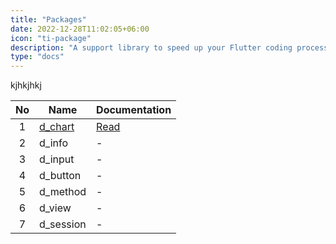 ```yaml
---
title: "Packages"
date: 2022-12-28T11:02:05+06:00
icon: "ti-package"
description: "A support library to speed up your Flutter coding process the easy way"
type: "docs"
---
```


kjhkjhkj

| No  | Name                                        | Documentation                                   |
| :-: | ------------------------------------------- | ----------------------------------------------- |
|  1  | [d_chart](https://pub.dev/packages/d_chart) | [Read](https://flutterdlux.netlify.app/d_chart) |
|  2  | d_info                                      | -                                               |
|  3  | d_input                                     | -                                               |
|  4  | d_button                                    | -                                               |
|  5  | d_method                                    | -                                               |
|  6  | d_view                                      | -                                               |
|  7  | d_session                                   | -                                               |
